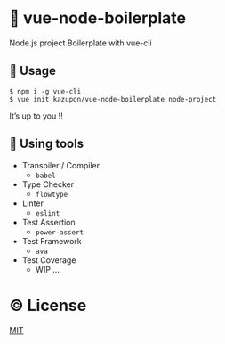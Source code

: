# :turtle: vue-node-boilerplate

Node.js project Boilerplate with vue-cli

## :rocket: Usage

    $ npm i -g vue-cli
    $ vue init kazupon/vue-node-boilerplate node-project

It’s up to you !!

## :hammer: Using tools
- Transpiler / Compiler
    - `babel`
- Type Checker
    - `flowtype`
- Linter
    - `eslint`
- Test Assertion
    - `power-assert`
- Test Framework
    - `ava`
- Test Coverage
    - WIP ...

# :copyright: License

[MIT](http://opensource.org/licenses/MIT)
